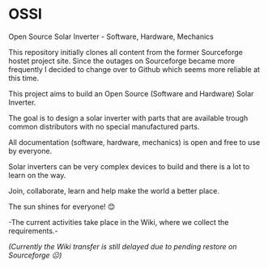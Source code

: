 # OSSI
Open Source Solar Inverter - Software, Hardware, Mechanics

This repository initially clones all content from the former Sourceforge hostet project site. Since the outages on Sourceforge became more frequently I decided to change over to Github which seems more reliable at this time.

This project aims to build an Open Source (Software and Hardware) Solar Inverter.

The goal is to design a solar inverter with parts that are available trough common distributors with no special manufactured parts.

All documentation (software, hardware, mechanics) is open and free to use by everyone.

Solar inverters can be very complex devices to build and there is a lot to learn on the way.

Join, collaborate, learn and help make the world a better place.

The sun shines for everyone! 😊

-The current activities take place in the Wiki, where we collect the requirements.-

*(Currently the Wiki transfer is still delayed due to pending restore on Sourceforge  	☹)*
